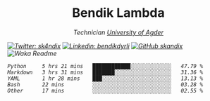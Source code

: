 <h1 align="center"> Bendik Lambda </h1>
<p align="center"><em>Technician <a href="http://www.uia.no">University of Agder</a></p>



[![Twitter: sk4ndix](https://img.shields.io/twitter/follow/sk4ndix?style=social)](https://twitter.com/sk4ndix)
[![Linkedin: bendikdyrli](https://img.shields.io/badge/-bendikdyrli-blue?style=flat-square&logo=Linkedin&logoColor=white&link=https://www.linkedin.com/in/bendikdyrli/)](https://www.linkedin.com/in/bendikdyrli/)
[![GitHub skandix](https://img.shields.io/github/followers/skandix?label=follow&style=social)](https://github.com/skandix)
![Waka Readme](https://github.com/skandix/skandix/workflows/Waka%20Readme/badge.svg)


<!--START_SECTION:waka-->
```text
Python     5 hrs 21 mins   ████████████░░░░░░░░░░░░░   47.79 % 
Markdown   3 hrs 31 mins   ███████░░░░░░░░░░░░░░░░░░   31.36 % 
YAML       1 hr 28 mins    ███░░░░░░░░░░░░░░░░░░░░░░   13.13 % 
Bash       22 mins         ░░░░░░░░░░░░░░░░░░░░░░░░░   03.28 % 
Other      17 mins         ░░░░░░░░░░░░░░░░░░░░░░░░░   02.55 %
```
<!--END_SECTION:waka-->
